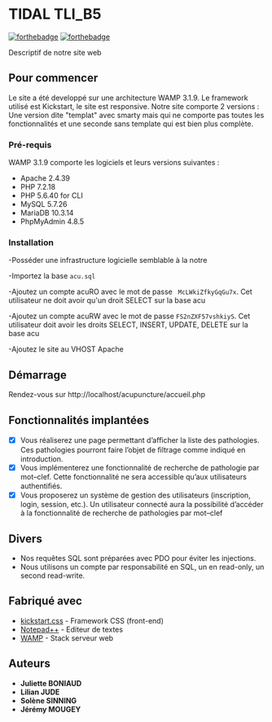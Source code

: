 # TIDAL TLI_B5

[![forthebadge](http://forthebadge.com/images/badges/built-with-love.svg)](http://forthebadge.com)  [![forthebadge](http://forthebadge.com/images/badges/powered-by-electricity.svg)](http://forthebadge.com)

Descriptif de notre site web

## Pour commencer

Le site a été developpé sur une architecture WAMP 3.1.9. Le framework utilisé est Kickstart, le site est responsive.
Notre site comporte 2 versions : Une version dite "templat" avec smarty mais qui ne comporte pas toutes les fonctionnalités et une seconde sans template qui est bien plus complète.

### Pré-requis

WAMP 3.1.9 comporte les logiciels et leurs versions suivantes : 

- Apache 2.4.39
- PHP 7.2.18
- PHP 5.6.40 for CLI
- MySQL 5.7.26
- MariaDB 10.3.14
- PhpMyAdmin 4.8.5

### Installation

-Posséder une infrastructure logicielle semblable à la notre

-Importez la base ``acu.sql`` 

-Ajoutez un compte acuRO avec le mot de passe `` McLWkiZfkyGqGu7x``.
Cet utilisateur ne doit avoir qu'un droit SELECT sur la base acu

-Ajoutez un compte acuRW avec le mot de passe ``FS2nZXF57vshkiyS``.
Cet utilisateur doit avoir les droits SELECT, INSERT, UPDATE, DELETE sur la base acu

-Ajoutez le site au VHOST Apache

## Démarrage

Rendez-vous sur http://localhost/acupuncture/accueil.php

## Fonctionnalités implantées

- [x] Vous réaliserez une page permettant d’aﬃcher la liste des pathologies. Ces pathologies pourront faire l’objet de ﬁltrage comme indiqué en introduction. 
- [x] Vous implémenterez une fonctionnalité de recherche de pathologie par mot–clef. Cette fonctionnalité ne sera accessible qu’aux utilisateurs authentiﬁés.
- [x] Vous proposerez un système de gestion des utilisateurs (inscription, login, session, etc.). Un utilisateur connecté aura la possibilité d’accéder à la fonctionnalité de recherche de pathologies par mot–clef

## Divers

- Nos requêtes SQL sont préparées avec PDO pour éviter les injections. 
- Nous utilisons un compte par responsabilité en SQL, un en read-only, un second read-write.


## Fabriqué avec

* [kickstart.css](http://getkickstart.com/) - Framework CSS (front-end)
* [Notepad++](https://notepad-plus-plus.org/) - Editeur de textes
* [WAMP](http://www.wampserver.com/) - Stack serveur web

## Auteurs

* **Juliette BONIAUD**
* **Lilian JUDE**
* **Solène SINNING**
* **Jérémy MOUGEY**
